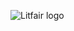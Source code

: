 ![Litfair logo](https://drive.google.com/file/d/16KR4ouh73aiJXy2oaH5e6iqVC2MPf7lP/view?usp=sharing)

